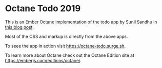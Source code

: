 # Octane Todo 2019

This is an Ember Octane implementation of the todo app by Sunil Sandhu in [this blog post](https://medium.com/javascript-in-plain-english/i-created-the-exact-same-app-in-react-and-vue-here-are-the-differences-2019-edition-42ba2cab9e56).

Most of the CSS and markup is directly from the above apps.

To seee the app in action visit https://octane-todo.surge.sh.

To learn more about Octane check out the Octane Edition site at https://emberjs.com/editions/octane/.
